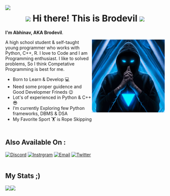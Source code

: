
<img align="left" src="https://visitor-badge.laobi.icu/badge?page_id=Brodevil.Brodevil"/><h1 align="center">


<h1 align="center">
<img src="https://github.com/blackcater/blackcater/raw/main/images/Hi.gif" height="32" />
 Hi there! This is Brodevil
<img src="https://github.com/blackcater/blackcater/raw/main/images/Hi.gif" height="32" />
</h1>

**I'm Abhinav, AKA Brodevil**.<br>

 <img align='right' src="https://raw.githubusercontent.com/Brodevil/Brodevil/main/Brodevil.gif" width="230px" height = "230px">

A high school student & self-taught young programmer who works with Python, C++, R. I love to Code and I am Programming enthusiast.
I like to solved problems, So I think Competative Programming is best for me.

 - Born to Learn & Develop 💻
 - Need some proper guidence and Good Developmer Frineds 😉
 - Lot's of experienced in Python & C++ 😎
 - I’m currently Exploring few Python frameworks, DBMS & DSA 
 - My Favorite Sport 🏋️‍ is Rope Skipping <br><br>

## Also Available On :
[![Discord](https://img.shields.io/badge/Discord-252422.svg?style=for-the-badge&logo=discord)](https://discordapp.com/users/780449492620935168)
[![Instrgram](https://img.shields.io/badge/Instagram-252422.svg?style=for-the-badge&logo=instagram)](https://www.instagram.com/abhinav_c89/)
[![Email](https://img.shields.io/badge/Email-252422.svg?style=for-the-badge&logo=gmail)](mailto:brodevil89@gmail.com)
[![Twitter](https://img.shields.io/badge/Twitter-252422.svg?style=for-the-badge&logo=twitter)](https://twitter.com/Brodevil89)
<br><br>

## My Stats ;)
<img align="left" src="https://github-readme-stats.vercel.app/api?username=Brodevil&count_private=true&line_height=21&&hide_border=true&bg_color=0d1117&text_color=c9d1d9&title_color=50a6ff&icon_color=3572a5"/>
<img align="left" src="https://github-readme-stats.vercel.app/api/top-langs/?username=Brodevil&layout=compact&card_width=250&hide_border=true&bg_color=0d1117&text_color=c9d1d9&title_color=50a6ff&icon_color=3572a5"/><br>
<!-- <img align='center' src='https://metrics.lecoq.io/Brodevil'/> -->
 <!--  <div style="border-radius:10%;"><img width="180" align="right" src="https://github.com/Brodevil/Brodevil/raw/main/Brodevil.gif"></div> -->
